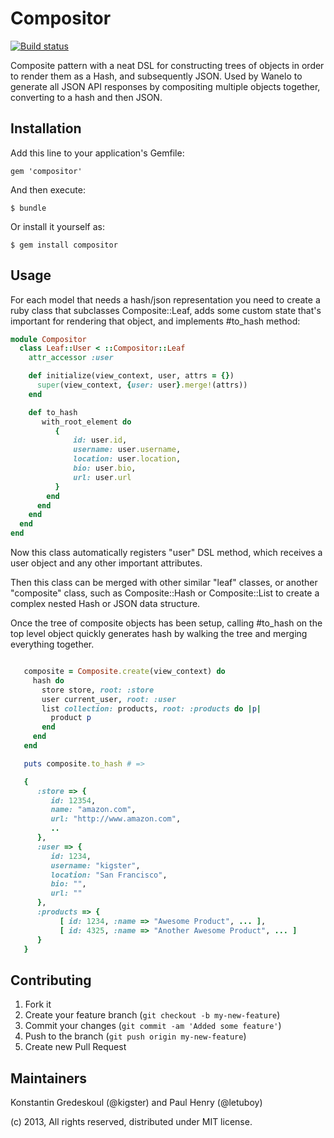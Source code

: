 Compositor
=====

[![Build status](https://secure.travis-ci.org/wanelo/compositor.png)](http://travis-ci.org/wanelo/compositor)

Composite pattern with a neat DSL for constructing trees of objects in order to render them as a Hash, and subsequently
JSON.  Used by Wanelo to generate all JSON API responses by compositing multiple objects together, converting to
a hash and then JSON.


## Installation

Add this line to your application's Gemfile:

    gem 'compositor'

And then execute:

    $ bundle

Or install it yourself as:

    $ gem install compositor

## Usage

For each model that needs a hash/json representation you need to create a ruby class that subclasses Composite::Leaf,
adds some custom state that's important for rendering that object, and implements #to_hash method:

```ruby
module Compositor
  class Leaf::User < ::Compositor::Leaf
    attr_accessor :user

    def initialize(view_context, user, attrs = {})
      super(view_context, {user: user}.merge!(attrs))
    end

    def to_hash
       with_root_element do
          {
              id: user.id,
              username: user.username,
              location: user.location,
              bio: user.bio,
              url: user.url
          }
        end
      end
    end
  end
end
```

Now this class automatically registers "user" DSL method, which receives a user object and any other
important attributes.

Then this class can be merged with other similar "leaf" classes, or another "composite" class, such as
Composite::Hash or Composite::List to create a complex nested Hash or JSON data structure.

Once the tree of composite objects has been setup, calling #to_hash on the top level object quickly
generates hash by walking the tree and merging everything together.

```ruby

   composite = Composite.create(view_context) do
     hash do
       store store, root: :store
       user current_user, root: :user
       list collection: products, root: :products do |p|
         product p
       end
     end
   end

   puts composite.to_hash # =>

   {
      :store => {
         id: 12354,
         name: "amazon.com",
         url: "http://www.amazon.com",
         ..
      },
      :user => {
         id: 1234,
         username: "kigster",
         location: "San Francisco",
         bio: "",
         url: ""
      },
      :products => {
           [ id: 1234, :name => "Awesome Product", ... ],
           [ id: 4325, :name => "Another Awesome Product", ... ]
      }
   }
```


## Contributing

1. Fork it
2. Create your feature branch (`git checkout -b my-new-feature`)
3. Commit your changes (`git commit -am 'Added some feature'`)
4. Push to the branch (`git push origin my-new-feature`)
5. Create new Pull Request

## Maintainers

Konstantin Gredeskoul (@kigster) and Paul Henry (@letuboy)

(c) 2013, All rights reserved, distributed under MIT license.
